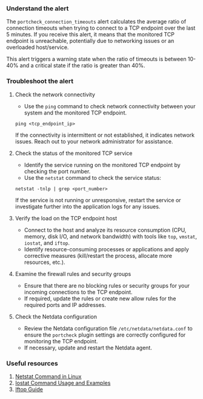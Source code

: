 ### Understand the alert

The `portcheck_connection_timeouts` alert calculates the average ratio of connection timeouts when trying to connect to a TCP endpoint over the last 5 minutes. If you receive this alert, it means that the monitored TCP endpoint is unreachable, potentially due to networking issues or an overloaded host/service.

This alert triggers a warning state when the ratio of timeouts is between 10-40% and a critical state if the ratio is greater than 40%.

### Troubleshoot the alert

1. Check the network connectivity
   - Use the `ping` command to check network connectivity between your system and the monitored TCP endpoint.
   ```
   ping <tcp_endpoint_ip>
   ```
   If the connectivity is intermittent or not established, it indicates network issues. Reach out to your network administrator for assistance.

2. Check the status of the monitored TCP service
   - Identify the service running on the monitored TCP endpoint by checking the port number.
   - Use the `netstat` command to check the service status:

   ```
   netstat -tnlp | grep <port_number>
   ```
   If the service is not running or unresponsive, restart the service or investigate further into the application logs for any issues.

3. Verify the load on the TCP endpoint host
   - Connect to the host and analyze its resource consumption (CPU, memory, disk I/O, and network bandwidth) with tools like `top`, `vmstat`, `iostat`, and `iftop`.
   - Identify resource-consuming processes or applications and apply corrective measures (kill/restart the process, allocate more resources, etc.).

4. Examine the firewall rules and security groups
   - Ensure that there are no blocking rules or security groups for your incoming connections to the TCP endpoint.
   - If required, update the rules or create new allow rules for the required ports and IP addresses.

5. Check the Netdata configuration
   - Review the Netdata configuration file `/etc/netdata/netdata.conf` to ensure the `portcheck` plugin settings are correctly configured for monitoring the TCP endpoint.
   - If necessary, update and restart the Netdata agent.

### Useful resources

1. [Netstat Command in Linux](https://www.tecmint.com/20-netstat-commands-for-linux-network-management/)
2. [Iostat Command Usage and Examples](https://www.thomas-krenn.com/en/wiki/Iostat_command_usage_and_examples)
3. [Iftop Guide](https://www.tecmint.com/iftop-linux-network-bandwidth-monitoring-tool/)
